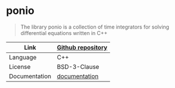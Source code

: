 # ponio

> The library ponio is a collection of time integrators for solving differential equations written in C++

| Link          | [Github repository](https://github.com/hpc-maths/ponio)  |
|---------------|----------------------------------------------------------|
| Language      | C++                                                      |
| License       | BSD-3-Clause                                             |
| Documentation | [documentation](https://ponio.readthedocs.io/en/latest/) |
